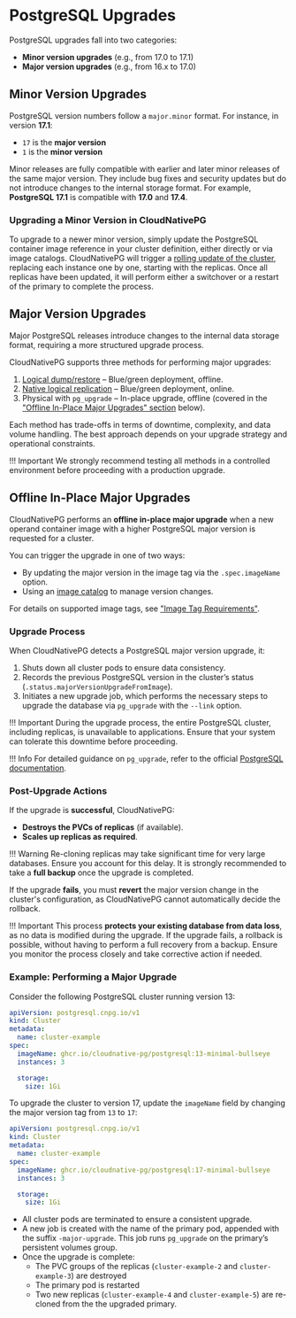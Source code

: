<!-- SPDX-License-Identifier: CC-BY-4.0 -->
# PostgreSQL Upgrades

PostgreSQL upgrades fall into two categories:

- **Minor version upgrades** (e.g., from 17.0 to 17.1)
- **Major version upgrades** (e.g., from 16.x to 17.0)

## Minor Version Upgrades

PostgreSQL version numbers follow a `major.minor` format. For instance, in
version **17.1**:

- `17` is the **major version**
- `1` is the **minor version**

Minor releases are fully compatible with earlier and later minor releases of
the same major version. They include bug fixes and security updates but do not
introduce changes to the internal storage format.
For example, **PostgreSQL 17.1** is compatible with **17.0** and **17.4**.

### Upgrading a Minor Version in CloudNativePG

To upgrade to a newer minor version, simply update the PostgreSQL container
image reference in your cluster definition, either directly or via image catalogs.
CloudNativePG will trigger a [rolling update of the cluster](rolling_update.md),
replacing each instance one by one, starting with the replicas. Once all
replicas have been updated, it will perform either a switchover or a restart of
the primary to complete the process.

## Major Version Upgrades

Major PostgreSQL releases introduce changes to the internal data storage
format, requiring a more structured upgrade process.

CloudNativePG supports three methods for performing major upgrades:

1. [Logical dump/restore](database_import.md) – Blue/green deployment, offline.
2. [Native logical replication](logical_replication.md#example-of-live-migration-and-major-postgres-upgrade-with-logical-replication) – Blue/green deployment, online.
3. Physical with `pg_upgrade` – In-place upgrade, offline (covered in the
   ["Offline In-Place Major Upgrades" section](#offline-in-place-major-upgrades) below).

Each method has trade-offs in terms of downtime, complexity, and data volume
handling. The best approach depends on your upgrade strategy and operational
constraints.

!!! Important
    We strongly recommend testing all methods in a controlled environment
    before proceeding with a production upgrade.

## Offline In-Place Major Upgrades

CloudNativePG performs an **offline in-place major upgrade** when a new operand
container image with a higher PostgreSQL major version is requested for a
cluster.

You can trigger the upgrade in one of two ways:

- By updating the major version in the image tag via the `.spec.imageName`
  option.
- Using an [image catalog](image_catalog.md) to manage version changes.

For details on supported image tags, see
["Image Tag Requirements"](container_images.md#image-tag-requirements).

### Upgrade Process

When CloudNativePG detects a PostgreSQL major version upgrade, it:

1. Shuts down all cluster pods to ensure data consistency.
2. Records the previous PostgreSQL version in the cluster’s status
   (`.status.majorVersionUpgradeFromImage`).
3. Initiates a new upgrade job, which performs the necessary steps to upgrade
   the database via `pg_upgrade` with the `--link` option.

!!! Important
    During the upgrade process, the entire PostgreSQL cluster, including
    replicas, is unavailable to applications. Ensure that your system can
    tolerate this downtime before proceeding.

!!! Info
    For detailed guidance on `pg_upgrade`, refer to the official
    [PostgreSQL documentation](https://www.postgresql.org/docs/current/pgupgrade.html).

### Post-Upgrade Actions

If the upgrade is **successful**, CloudNativePG:

- **Destroys the PVCs of replicas** (if available).
- **Scales up replicas as required**.

!!! Warning
    Re-cloning replicas may take significant time for very large databases.
    Ensure you account for this delay. It is strongly recommended to take a **full
    backup** once the upgrade is completed.

If the upgrade **fails**, you must **revert** the major version change in the
cluster's configuration, as CloudNativePG cannot automatically decide the
rollback.

!!! Important
    This process **protects your existing database from data loss**, as no data
    is modified during the upgrade. If the upgrade fails, a rollback is
    possible, without having to perform a full recovery from a backup. Ensure you
    monitor the process closely and take corrective action if needed.

### Example: Performing a Major Upgrade

Consider the following PostgreSQL cluster running version 13:

```yaml
apiVersion: postgresql.cnpg.io/v1
kind: Cluster
metadata:
  name: cluster-example
spec:
  imageName: ghcr.io/cloudnative-pg/postgresql:13-minimal-bullseye
  instances: 3

  storage:
    size: 1Gi
```

To upgrade the cluster to version 17, update the `imageName` field by changing
the major version tag from `13` to `17`:

```yaml
apiVersion: postgresql.cnpg.io/v1
kind: Cluster
metadata:
  name: cluster-example
spec:
  imageName: ghcr.io/cloudnative-pg/postgresql:17-minimal-bullseye
  instances: 3

  storage:
    size: 1Gi
```

- All cluster pods are terminated to ensure a consistent upgrade.
- A new job is created with the name of the primary pod, appended with the
  suffix `-major-upgrade`. This job runs `pg_upgrade` on the primary’s
  persistent volumes group.
- Once the upgrade is complete:
  - The PVC groups of the replicas (`cluster-example-2` and `cluster-example-3`) are destroyed
  - The primary pod is restarted
  - Two new replicas (`cluster-example-4` and `cluster-example-5`) are
    re-cloned from the the upgraded primary.
